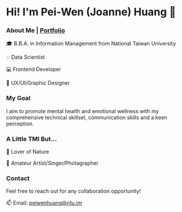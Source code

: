 # Hi! I'm Pei-Wen (Joanne) Huang 🥳

### About Me | [Portfolio](peiwenhuang27.github.io)

🎓 B.B.A. in Information Management from National Taiwan University

💡 Data Scientist

💻 Frontend Developer

🎨 UX/UI/Graphic Designer

### My Goal

I aim to promote mental health and emotional wellness with my comprehensive technical skillset, communication skills and a keen perception. 

### A Little TMI But...

🌱 Lover of Nature

💞️ Amateur Artist/Singer/Photagrapher


### Contact
Feel free to reach out for any collaboration opportunity!

📫 Email: peiwenhuang@ntu.im

